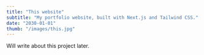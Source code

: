 ```yaml
---
title: "This website"
subtitle: "My portfolio website, built with Next.js and Tailwind CSS."
date: "2030-01-01"
thumb: "/images/this.jpg"
---
```


Will write about this project later.